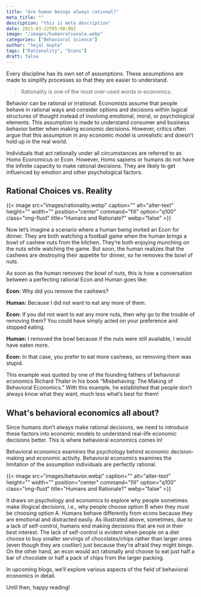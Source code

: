 ```yaml
---
title: "Are human beings always rational?"
meta_title: ""
description: "this is meta description"
date: 2021-03-22T05:00:00Z
image: "/images/humanrationale.webp"
categories: ["Behavioral Science"]
author: "Sejal Gupta"
tags: ["Rationality", "Econs"]
draft: false
---
```


Every discipline has its own set of assumptions. These assumptions are made to simplify processes so that they are easier to understand.

> Rationality is one of the most over-used words in economics. 

Behavior can be rational or irrational. Economists assume that people behave in rational ways and consider options and decisions within logical structures of thought instead of involving emotional, moral, or psychological elements. This assumption is made to understand consumer and business behavior better when making economic decisions. However, critics often argue that this assumption in any economic model is unrealistic and doesn’t hold up in the real world.

Individuals that act rationally under all circumstances are referred to as Homo Economicus or Econ. However, Homo sapiens or humans do not have the infinite capacity to make rational decisions. They are likely to get influenced by emotion and other psychological factors.

## Rational Choices vs. Reality

{{< image src="images/rationality.webp" caption="" alt="alter-text" height="" width="" position="center" command="fill" option="q100" class="img-fluid" title="Humans and Rationale?"  webp="false" >}}


Now let’s imagine a scenario where a human being invited an Econ for dinner. They are both watching a football game when the human brings a bowl of cashew nuts from the kitchen. They’re both enjoying munching on the nuts while watching the game. But soon, the human realizes that the cashews are destroying their appetite for dinner, so he removes the bowl of nuts.

As soon as the human removes the bowl of nuts, this is how a conversation between a perfecting rational Econ and Human goes like:

**Econ:** Why did you remove the cashews?

**Human:** Because I did not want to eat any more of them.

**Econ:** If you did not want to eat any more nuts, then why go to the trouble of removing them? You could have simply acted on your preference and stopped eating.

**Human:** I removed the bowl because if the nuts were still available, I would have eaten more.

**Econ:** In that case, you prefer to eat more cashews, so removing them was stupid.

This example was quoted by one of the founding fathers of behavioral economics Richard Thaler in his book “Misbehaving: The Making of Behavioral Economics.” With this example, he established that people don’t always know what they want, much less what’s best for them!

## What's behavioral economics all about?

Since humans don’t always make rational decisions, we need to introduce these factors into economic models to understand real-life economic decisions better. This is where behavioral economics comes in!

Behavioral economics examines the psychology behind economic decision-making and economic activity. Behavioral economics examines the limitation of the assumption individuals are perfectly rational.

{{< image src="images/behavior.webp" caption="" alt="alter-text" height="" width="" position="center" command="fill" option="q100" class="img-fluid" title="Humans and Rationale?"  webp="false" >}}

It draws on psychology and economics to explore why people sometimes make illogical decisions, i.e., why people choose option B when they must be choosing option A. Humans behave differently from econs because they are emotional and distracted easily. As illustrated above, sometimes, due to a lack of self-control, humans end making decisions that are not in their best interest. The lack of self-control is evident when people on a diet choose to buy smaller servings of chocolates/chips rather than larger ones (even though they are costlier) just because they’re afraid they might binge. On the other hand, an econ would act rationally and choose to eat just half a bar of chocolate or half a pack of chips from the larger packing.

In upcoming blogs, we’ll explore various aspects of the field of behavioral economics in detail.

Until then, happy reading!

